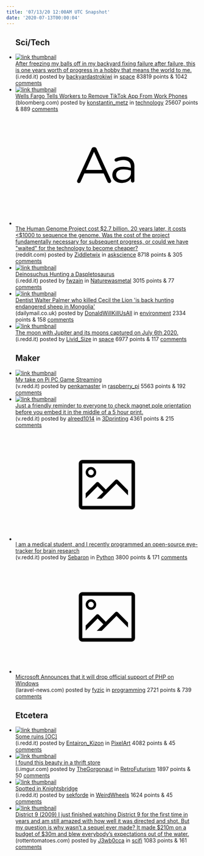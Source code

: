```yaml
---
title: '07/13/20 12:00AM UTC Snapshot'
date: '2020-07-13T00:00:04'
---
```

<ul>
<h2>Sci/Tech</h2>

<li><a href='https://i.redd.it/pugf77nvlea51.jpg'><img src='https://b.thumbs.redditmedia.com/4IiRr5dRuW9Y4C6N3_YdIJcS7psGXHqWyqxzqkOEjTA.jpg' alt='link thumbnail'></a><div><div class='linkTitle'><a href='https://i.redd.it/pugf77nvlea51.jpg'>After freezing my balls off in my backyard fixing failure after failure, this is one years worth of progress in a hobby that means the world to me.</a></div>(i.redd.it) posted by <a href='https://www.reddit.com/user/backyardastrokiwi'>backyardastrokiwi</a> in <a href='https://www.reddit.com/r/space'>space</a> 83819 points & 1042 <a href='https://www.reddit.com/r/space/comments/hpscr7/after_freezing_my_balls_off_in_my_backyard_fixing/'>comments</a></div></li>

<li><a href='https://www.bloomberg.com/news/articles/2020-07-11/wells-fargo-tells-workers-to-remove-tiktok-app-from-work-phones'><img src='https://a.thumbs.redditmedia.com/q_LP_7D6I7bJFLLe45lYkODGYmNBRD9K5qfTim0DZT0.jpg' alt='link thumbnail'></a><div><div class='linkTitle'><a href='https://www.bloomberg.com/news/articles/2020-07-11/wells-fargo-tells-workers-to-remove-tiktok-app-from-work-phones'>Wells Fargo Tells Workers to Remove TikTok App From Work Phones</a></div>(bloomberg.com) posted by <a href='https://www.reddit.com/user/konstantin_metz'>konstantin_metz</a> in <a href='https://www.reddit.com/r/technology'>technology</a> 25607 points & 889 <a href='https://www.reddit.com/r/technology/comments/hpqndc/wells_fargo_tells_workers_to_remove_tiktok_app/'>comments</a></div></li>

<li><a href='https://www.reddit.com/r/askscience/comments/hpt7ab/the_human_genome_project_cost_27_billion_20_years/'><svg version='1.1' viewBox='-34 -12 104 64' preserveAspectRatio='xMidYMid slice' xmlns='http://www.w3.org/2000/svg' xmlns:xlink='http://www.w3.org/1999/xlink'>
    <title>text link thumbnail</title>
    <path d='M12.19,8.84a1.45,1.45,0,0,0-1.4-1h-.12a1.46,1.46,0,0,0-1.42,1L1.14,26.56a1.29,1.29,0,0,0-.14.59,1,1,0,0,0,1,1,1.12,1.12,0,0,0,1.08-.77l2.08-4.65h11l2.08,4.59a1.24,1.24,0,0,0,1.12.83,1.08,1.08,0,0,0,1.08-1.08,1.64,1.64,0,0,0-.14-.57ZM6.08,20.71l4.59-10.22,4.6,10.22Z'>
    </path>
    <path d='M32.24,14.78A6.35,6.35,0,0,0,27.6,13.2a11.36,11.36,0,0,0-4.7,1,1,1,0,0,0-.58.89,1,1,0,0,0,.94.92,1.23,1.23,0,0,0,.39-.08,8.87,8.87,0,0,1,3.72-.81c2.7,0,4.28,1.33,4.28,3.92v.5a15.29,15.29,0,0,0-4.42-.61c-3.64,0-6.14,1.61-6.14,4.64v.05c0,2.95,2.7,4.48,5.37,4.48a6.29,6.29,0,0,0,5.19-2.48V26.9a1,1,0,0,0,1,1,1,1,0,0,0,1-1.06V19A5.71,5.71,0,0,0,32.24,14.78Zm-.56,7.7c0,2.28-2.17,3.89-4.81,3.89-1.94,0-3.61-1.06-3.61-2.86v-.06c0-1.8,1.5-3,4.2-3a15.2,15.2,0,0,1,4.22.61Z'>
    </path>
    </svg></a><div><div class='linkTitle'><a href='https://www.reddit.com/r/askscience/comments/hpt7ab/the_human_genome_project_cost_27_billion_20_years/'>The Human Genome Project cost $2.7 billion. 20 years later, it costs &lt;$1000 to sequence the genome. Was the cost of the project fundamentally necessary for subsequent progress, or could we have "waited" for the technology to become cheaper?</a></div>(reddit.com) posted by <a href='https://www.reddit.com/user/Ziddletwix'>Ziddletwix</a> in <a href='https://www.reddit.com/r/askscience'>askscience</a> 8718 points & 305 <a href='https://www.reddit.com/r/askscience/comments/hpt7ab/the_human_genome_project_cost_27_billion_20_years/'>comments</a></div></li>

<li><a href='https://i.redd.it/wym5be0x7ea51.jpg'><img src='https://b.thumbs.redditmedia.com/3BCrb7VNuVe0WrWLV4dun9_SdH47PsJwz1nXEbkH9IM.jpg' alt='link thumbnail'></a><div><div class='linkTitle'><a href='https://i.redd.it/wym5be0x7ea51.jpg'>Deinosuchus Hunting a Daspletosaurus</a></div>(i.redd.it) posted by <a href='https://www.reddit.com/user/fwzain'>fwzain</a> in <a href='https://www.reddit.com/r/Naturewasmetal'>Naturewasmetal</a> 3015 points & 77 <a href='https://www.reddit.com/r/Naturewasmetal/comments/hprik6/deinosuchus_hunting_a_daspletosaurus/'>comments</a></div></li>

<li><a href='https://www.dailymail.co.uk/news/article-8512013/Dentist-Walter-Palmer-killed-Cecil-Lion-hunting-sheep-Mongolia.html'><img src='https://b.thumbs.redditmedia.com/04M74O-HEiSrwArjuqBc-Y7XL83ACCwfOjXoaFJj6LU.jpg' alt='link thumbnail'></a><div><div class='linkTitle'><a href='https://www.dailymail.co.uk/news/article-8512013/Dentist-Walter-Palmer-killed-Cecil-Lion-hunting-sheep-Mongolia.html'>Dentist Walter Palmer who killed Cecil the Lion 'is back hunting endangered sheep in Mongolia'</a></div>(dailymail.co.uk) posted by <a href='https://www.reddit.com/user/DonaldWillKillUsAll'>DonaldWillKillUsAll</a> in <a href='https://www.reddit.com/r/environment'>environment</a> 2334 points & 158 <a href='https://www.reddit.com/r/environment/comments/hppqhe/dentist_walter_palmer_who_killed_cecil_the_lion/'>comments</a></div></li>

<li><a href='https://i.redd.it/dwgopivjbp951.jpg'><img src='https://b.thumbs.redditmedia.com/vUc7vrajZ1R46fsgIuG3nGBeh73m2qmQvJSBSzK7LBA.jpg' alt='link thumbnail'></a><div><div class='linkTitle'><a href='https://i.redd.it/dwgopivjbp951.jpg'>The moon with Jupiter and its moons captured on July 6th 2020.</a></div>(i.redd.it) posted by <a href='https://www.reddit.com/user/Livid_Size'>Livid_Size</a> in <a href='https://www.reddit.com/r/space'>space</a> 6977 points & 117 <a href='https://www.reddit.com/r/space/comments/hpvvev/the_moon_with_jupiter_and_its_moons_captured_on/'>comments</a></div></li>

<h2>Maker</h2>

<li><a href='https://v.redd.it/28fx7bvljea51'><img src='https://b.thumbs.redditmedia.com/uKLYDTaNQ-CitFpPCF3VHLR4WmEv3cX7-RU4bb3W7NM.jpg' alt='link thumbnail'></a><div><div class='linkTitle'><a href='https://v.redd.it/28fx7bvljea51'>My take on Pi PC Game Streaming</a></div>(v.redd.it) posted by <a href='https://www.reddit.com/user/penkamaster'>penkamaster</a> in <a href='https://www.reddit.com/r/raspberry_pi'>raspberry_pi</a> 5563 points & 192 <a href='https://www.reddit.com/r/raspberry_pi/comments/hpsjr0/my_take_on_pi_pc_game_streaming/'>comments</a></div></li>

<li><a href='https://v.redd.it/egnyw7byifa51'><img src='https://b.thumbs.redditmedia.com/g3XJ9UDe11UU6-YJWvzq9OhuJH9HF1YRD29e_DGficQ.jpg' alt='link thumbnail'></a><div><div class='linkTitle'><a href='https://v.redd.it/egnyw7byifa51'>Just a friendly reminder to everyone to check magnet pole orientation before you embed it in the middle of a 5 hour print.</a></div>(v.redd.it) posted by <a href='https://www.reddit.com/user/alreed1014'>alreed1014</a> in <a href='https://www.reddit.com/r/3Dprinting'>3Dprinting</a> 4361 points & 215 <a href='https://www.reddit.com/r/3Dprinting/comments/hpuj0c/just_a_friendly_reminder_to_everyone_to_check/'>comments</a></div></li>

<li><a href='https://v.redd.it/tqzx750wzda51'><svg version='1.1' viewBox='-34 -14 104 64' preserveAspectRatio='xMidYMid meet' xmlns='http://www.w3.org/2000/svg' xmlns:xlink='http://www.w3.org/1999/xlink'>
    <title>link thumbnail</title>
    <path d='M32,4H4A2,2,0,0,0,2,6V30a2,2,0,0,0,2,2H32a2,2,0,0,0,2-2V6A2,2,0,0,0,32,4ZM4,30V6H32V30Z'></path>
    <path d='M8.92,14a3,3,0,1,0-3-3A3,3,0,0,0,8.92,14Zm0-4.6A1.6,1.6,0,1,1,7.33,11,1.6,1.6,0,0,1,8.92,9.41Z'></path>
    <path d='M22.78,15.37l-5.4,5.4-4-4a1,1,0,0,0-1.41,0L5.92,22.9v2.83l6.79-6.79L16,22.18l-3.75,3.75H15l8.45-8.45L30,24V21.18l-5.81-5.81A1,1,0,0,0,22.78,15.37Z'></path>
    </svg></a><div><div class='linkTitle'><a href='https://v.redd.it/tqzx750wzda51'>I am a medical student, and I recently programmed an open-source eye-tracker for brain research</a></div>(v.redd.it) posted by <a href='https://www.reddit.com/user/Sebaron'>Sebaron</a> in <a href='https://www.reddit.com/r/Python'>Python</a> 3800 points & 171 <a href='https://www.reddit.com/r/Python/comments/hpr28u/i_am_a_medical_student_and_i_recently_programmed/'>comments</a></div></li>

<li><a href='https://laravel-news.com/microsoft-dropping-php-support'><svg version='1.1' viewBox='-34 -14 104 64' preserveAspectRatio='xMidYMid meet' xmlns='http://www.w3.org/2000/svg' xmlns:xlink='http://www.w3.org/1999/xlink'>
    <title>link thumbnail</title>
    <path d='M32,4H4A2,2,0,0,0,2,6V30a2,2,0,0,0,2,2H32a2,2,0,0,0,2-2V6A2,2,0,0,0,32,4ZM4,30V6H32V30Z'></path>
    <path d='M8.92,14a3,3,0,1,0-3-3A3,3,0,0,0,8.92,14Zm0-4.6A1.6,1.6,0,1,1,7.33,11,1.6,1.6,0,0,1,8.92,9.41Z'></path>
    <path d='M22.78,15.37l-5.4,5.4-4-4a1,1,0,0,0-1.41,0L5.92,22.9v2.83l6.79-6.79L16,22.18l-3.75,3.75H15l8.45-8.45L30,24V21.18l-5.81-5.81A1,1,0,0,0,22.78,15.37Z'></path>
    </svg></a><div><div class='linkTitle'><a href='https://laravel-news.com/microsoft-dropping-php-support'>Microsoft Announces that it will drop official support of PHP on Windows</a></div>(laravel-news.com) posted by <a href='https://www.reddit.com/user/fyzic'>fyzic</a> in <a href='https://www.reddit.com/r/programming'>programming</a> 2721 points & 739 <a href='https://www.reddit.com/r/programming/comments/hpkztf/microsoft_announces_that_it_will_drop_official/'>comments</a></div></li>

<h2>Etcetera</h2>

<li><a href='https://i.redd.it/0f4ga1i48ea51.png'><img src='https://a.thumbs.redditmedia.com/okb4EUXFSt-RavqVGknpZ2JD3TW1puAAj8zoN4xQ1p4.jpg' alt='link thumbnail'></a><div><div class='linkTitle'><a href='https://i.redd.it/0f4ga1i48ea51.png'>Some ruins [OC]</a></div>(i.redd.it) posted by <a href='https://www.reddit.com/user/Entairon_Kizon'>Entairon_Kizon</a> in <a href='https://www.reddit.com/r/PixelArt'>PixelArt</a> 4082 points & 45 <a href='https://www.reddit.com/r/PixelArt/comments/hprkuy/some_ruins_oc/'>comments</a></div></li>

<li><a href='https://i.imgur.com/8LvV4hu.jpg'><img src='https://b.thumbs.redditmedia.com/uOsanvR6Aru2NEmRiQ1QBx-YwX2WVwV5mDB1Lqe5ihU.jpg' alt='link thumbnail'></a><div><div class='linkTitle'><a href='https://i.imgur.com/8LvV4hu.jpg'>I found this beauty in a thrift store</a></div>(i.imgur.com) posted by <a href='https://www.reddit.com/user/TheGorgonaut'>TheGorgonaut</a> in <a href='https://www.reddit.com/r/RetroFuturism'>RetroFuturism</a> 1897 points & 50 <a href='https://www.reddit.com/r/RetroFuturism/comments/hptz95/i_found_this_beauty_in_a_thrift_store/'>comments</a></div></li>

<li><a href='https://i.redd.it/5h59ejb1ifa51.jpg'><img src='https://b.thumbs.redditmedia.com/xbDwkZUoofMMoMq6ZKcP5L8B2ccciHMQSZplvh2VjYU.jpg' alt='link thumbnail'></a><div><div class='linkTitle'><a href='https://i.redd.it/5h59ejb1ifa51.jpg'>Spotted in Knightsbridge</a></div>(i.redd.it) posted by <a href='https://www.reddit.com/user/sekforde'>sekforde</a> in <a href='https://www.reddit.com/r/WeirdWheels'>WeirdWheels</a> 1624 points & 45 <a href='https://www.reddit.com/r/WeirdWheels/comments/hpufjn/spotted_in_knightsbridge/'>comments</a></div></li>

<li><a href='https://www.rottentomatoes.com/m/district_9'><img src='https://a.thumbs.redditmedia.com/6uSSVvlAL5tWoEubJxrkgcmjLjAlTpgEUta0BAmcGm8.jpg' alt='link thumbnail'></a><div><div class='linkTitle'><a href='https://www.rottentomatoes.com/m/district_9'>District 9 (2009) I just finished watching District 9 for the first time in years and am still amazed with how well it was directed and shot. But my question is why wasn’t a sequel ever made? It made $210m on a budget of $30m and blew everybody’s expectations out of the water.</a></div>(rottentomatoes.com) posted by <a href='https://www.reddit.com/user/J3wb0cca'>J3wb0cca</a> in <a href='https://www.reddit.com/r/scifi'>scifi</a> 1083 points & 161 <a href='https://www.reddit.com/r/scifi/comments/hpoub7/district_9_2009_i_just_finished_watching_district/'>comments</a></div></li>

</ul>
